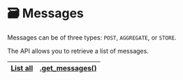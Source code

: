 # 🗃 Messages

Messages can be of three types: `POST`, `AGGREGATE`, or `STORE`.

The API allows you to retrieve a list of messages.

| [List all](list-all.md) | [.get\_messages()](list-all.md) |
| ----------------------- | ------------------------------- |

